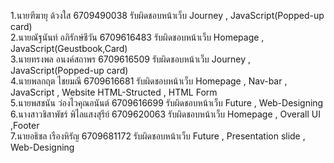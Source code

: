 1.นายฑีฆายุ ด้วงใส                     6709490038                    รับผิดชอบหน้าเว็บ Journey , JavaScript(Popped-up card)<br>
2.นายณัฐนันท์ อภิรักษ์ชีวัน                6709616483                    รับผิดชอบหน้าเว็บ Homepage , JavaScript(Geustbook,Card)<br>
3.นายทรงพล อนงค์สถาพร                6709616509                    รับผิดชอบหน้าเว็บ Journey , JavaScript(Popped-up card)<br>
4.นายพลกฤต ไชยมณี                   6709616681                    รับผิดชอบหน้าเว็บ Homepage , Nav-bar , JavaScript , Website HTML-Structed , HTML Form<br>
5.นายพสชนัน ว่องไวคุณอนันต์             6709616699                    รับผิดชอบหน้าเว็บ Future , Web-Designing   
6.นางสาวชิสาพัชร์ พิไลแสงสุรีย์            6709620063                    รับผิดชอบหน้าเว็บ Homepage , Overall UI ,Footer<br>
7.นายอธิชล เรืองหิรัญ                   6709681172                    รับผิดชอบหน้าเว็บ Future , Presentation slide , Web-Designing<br>

